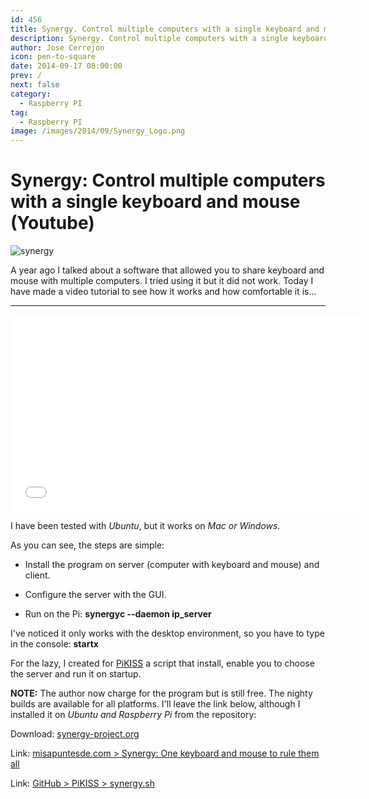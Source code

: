 ```yaml
---
id: 456
title: Synergy. Control multiple computers with a single keyboard and mouse (Youtube)
description: Synergy. Control multiple computers with a single keyboard and mouse (Youtube)
author: Jose Cerrejon
icon: pen-to-square
date: 2014-09-17 08:00:00
prev: /
next: false
category:
  - Raspberry PI
tag:
  - Raspberry PI
image: /images/2014/09/Synergy_Logo.png
---
```


# Synergy: Control multiple computers with a single keyboard and mouse (Youtube)

![synergy](/images/2014/09/Synergy_Logo.png)

A year ago I talked about a software that allowed you to share keyboard and mouse with multiple computers. I tried using it but it did not work. Today I have made a video tutorial to see how it works and how comfortable it is...

- - -
<iframe width="560" height="315" src="//www.youtube.com/embed/xYPwMmjf4mA" frameborder="0" allowfullscreen></iframe>

I have been tested with *Ubuntu*, but it works on *Mac or Windows.*

As you can see, the steps are simple:

* Install the program on server (computer with keyboard and mouse) and client.

* Configure the server with the GUI.

* Run on the Pi: **synergyc --daemon ip_server**

I've noticed it only works with the desktop environment, so you have to type in the console: **startx**

For the lazy, I created for [PiKISS](/post.php?id=409)  a script that install, enable you to choose the server and run it on startup.

**NOTE:** The author now charge for the program but is still free. The nighty builds are available for all platforms. I'll leave the link below, although  I installed it on *Ubuntu and Raspberry Pi* from the repository:

Download: [synergy-project.org](http://synergy-project.org/nightly/)

Link: [misapuntesde.com > Synergy: One keyboard and mouse to rule them all](/post.php?id=322)

Link: [GitHub > PiKISS > synergy.sh](https://raw.githubusercontent.com/jmcerrejon/PiKISS/master/scripts/others/synergy.sh)
